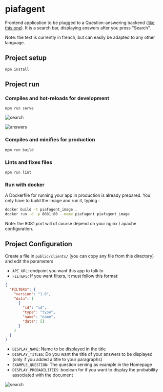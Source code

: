 # piafagent

Frontend application to be plugged to a Question-answering backend ([like this one](https://github.com/deepset-ai/haystack)). It is a search bar, displaying  answers after you press "Search".  

Note: the text is currently in french, but can easily be adapted to any other language.  

## Project setup

```
npm install
```

## Project run

### Compiles and hot-reloads for development

```
npm run serve
```

![search](/public/search_bar.png)

![answers](/public/answers.png)

### Compiles and minifies for production

```
npm run build
```

### Lints and fixes files

```
npm run lint
```

### Run with docker

A Dockerfile for running your app in production is already prepared. You only have to build the image and run it, typing :

```bash
docker build -t piafagent_image .
docker run -d -p 8081:80 --name piafagent piafagent_image
```

Note: the 8081 port will of course depend on your nginx / apache configuration.

## Project Configuration

Create a file in `public/clients/` (you can copy any file from this directory) and edit the parameters

* `API_URL`: endpoint you want this app to talk to
* `FILTERS`: If you want filters, it must follow this format:

```json
{
  "FILTERS": {
    "version": "1.0",
    "data": [
      {
        "id": "id",
        "type": "type",
        "name": "name",
        "data": []
      }
    ]
  }
}
```

* `DISPLAY_NAME`: Name to be displayed in the title
* `DISPLAY_TITLES`: Do you want the title of your answers to be displayed (only if you added a title to your
  paragraphs)   
* `EXAMPLE_QUESTION`: The question serving as example in the Homepage  
* `DISPLAY_PROBABILITIES`: boolean for if you want to display the probability associated with the document

![search](/public/filters.png)
